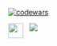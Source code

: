 [![codewars](https://www.codewars.com/users/SaintDK/badges/large)](https://www.codewars.com/users/SaintDK)   

 <img align="left" width="30px" style="padding-right:10px;" src="https://cdn.jsdelivr.net/gh/devicons/devicon@latest/icons/java/java-original-wordmark.svg" />
 
<a href="https://visitcount.itsvg.in">
  <img src="https://visitcount.itsvg.in/api?id=SaintDK&label=Profile%20Views&color=12&pretty=false" />
</a>
